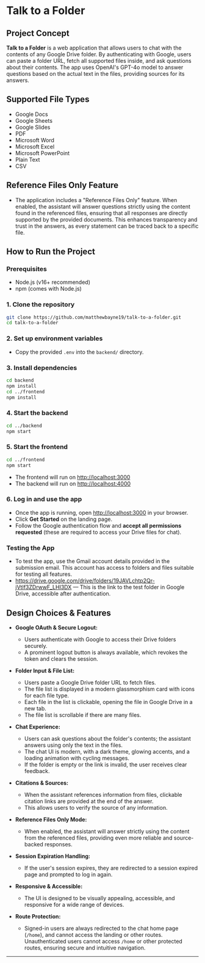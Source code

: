 # Talk to a Folder

## Project Concept

**Talk to a Folder** is a web application that allows users to chat with the contents of any Google Drive folder. By authenticating with Google, users can paste a folder URL, fetch all supported files inside, and ask questions about their contents. The app uses OpenAI's GPT-4o model to answer questions based on the actual text in the files, providing sources for its answers.

## Supported File Types

- Google Docs
- Google Sheets
- Google Slides
- PDF
- Microsoft Word
- Microsoft Excel
- Microsoft PowerPoint
- Plain Text
- CSV

## Reference Files Only Feature

- The application includes a "Reference Files Only" feature. When enabled, the assistant will answer questions strictly using the content found in the referenced files, ensuring that all responses are directly supported by the provided documents. This enhances transparency and trust in the answers, as every statement can be traced back to a specific file.

## How to Run the Project

### Prerequisites
- Node.js (v16+ recommended)
- npm (comes with Node.js)

### 1. Clone the repository
```bash
git clone https://github.com/matthewbayne19/talk-to-a-folder.git
cd talk-to-a-folder
```

### 2. Set up environment variables
- Copy the provided `.env` into the `backend/` directory. 

### 3. Install dependencies
```bash
cd backend
npm install
cd ../frontend
npm install
```

### 4. Start the backend
```bash
cd ../backend
npm start
```

### 5. Start the frontend
```bash
cd ../frontend
npm start
```

- The frontend will run on [http://localhost:3000](http://localhost:3000)
- The backend will run on [http://localhost:4000](http://localhost:4000)

### 6. Log in and use the app
- Once the app is running, open [http://localhost:3000](http://localhost:3000) in your browser.
- Click **Get Started** on the landing page.
- Follow the Google authentication flow and **accept all permissions requested** (these are required to access your Drive files for chat).

### Testing the App

- To test the app, use the Gmail account details provided in the submission email. This account has access to folders and files suitable for testing all features.
- https://drive.google.com/drive/folders/19JAVLchtp2Qr-jVtIf3ZDrwwF_LHI3DX — This is the link to the test folder in Google Drive, accessible after authentication.

## Design Choices & Features

- **Google OAuth & Secure Logout:**
  - Users authenticate with Google to access their Drive folders securely.
  - A prominent logout button is always available, which revokes the token and clears the session.

- **Folder Input & File List:**
  - Users paste a Google Drive folder URL to fetch files.
  - The file list is displayed in a modern glassmorphism card with icons for each file type.
  - Each file in the list is clickable, opening the file in Google Drive in a new tab.
  - The file list is scrollable if there are many files.

- **Chat Experience:**
  - Users can ask questions about the folder's contents; the assistant answers using only the text in the files.
  - The chat UI is modern, with a dark theme, glowing accents, and a loading animation with cycling messages.
  - If the folder is empty or the link is invalid, the user receives clear feedback.

- **Citations & Sources:**
  - When the assistant references information from files, clickable citation links are provided at the end of the answer.
  - This allows users to verify the source of any information.

- **Reference Files Only Mode:**
  - When enabled, the assistant will answer strictly using the content from the referenced files, providing even more reliable and source-backed responses.

- **Session Expiration Handling:**
  - If the user's session expires, they are redirected to a session expired page and prompted to log in again.

- **Responsive & Accessible:**
  - The UI is designed to be visually appealing, accessible, and responsive for a wide range of devices.
  
- **Route Protection:**
  - Signed-in users are always redirected to the chat home page (`/home`), and cannot access the landing or other routes. Unauthenticated users cannot access `/home` or other protected routes, ensuring secure and intuitive navigation.

---

